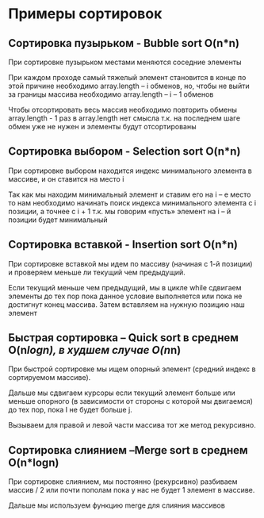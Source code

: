 # Примеры сортировок
## Сортировка пузырьком - Bubble sort O(n*n)
При сортировке пузырьком местами меняются соседние элементы

При каждом проходе самый тяжелый элемент становится в конце по этой причине необходимо array.length – i обменов, но, чтобы не выйти за границы массива необходимо array.length – i – 1 обменов

Чтобы отсортировать весь массив необходимо повторить обмены array.length - 1 раз в array.length нет смысла т.к. на последнем шаге обмен уже не нужен и элементы будут отсортированы

## Сортировка выбором - Selection sort O(n*n)
При сортировке выбором находится индекс минимального элемента в массиве, и он ставится на место i

Так как мы находим минимальный элемент и ставим его на i – е место то нам необходимо начинать поиск индекса минимального элемента с i позиции, а точнее с i + 1 т.к. мы говорим «пусть» элемент на i – й позиции будет минимальный

## Сортировка вставкой - Insertion sort O(n*n)
При сортировке вставкой мы идем по массиву (начиная с 1-й позиции) и проверяем меньше ли текущий чем предыдущий. 

Если текущий меньше чем предыдущий, мы в цикле while сдвигаем элементы до тех пор пока данное условие выполняется или пока не достигнут конец массива. Затем вставляем на нужную позицию наш элемент

## Быстрая сортировка – Quick sort в среднем O(n*logn), в худшем случае O(n*n)
При быстрой сортировке мы ищем опорный элемент (средний индекс в сортируемом массиве). 

Дальше мы сдвигаем курсоры если текущий элемент больше или меньше опорного (в зависимости от стороны с которой мы двигаемся) до тех пор, пока I не будет больше j. 

Вызываем для правой и левой части массива тот же метод рекурсивно.

## Сортировка слиянием –Merge sort в среднем O(n*logn)
При сортировке слиянием, мы постоянно (рекурсивно) разбиваем массив / 2 или почти пополам пока у нас не будет 1 элемент в массиве. 

Дальше мы используем функцию merge для слияния массивов
